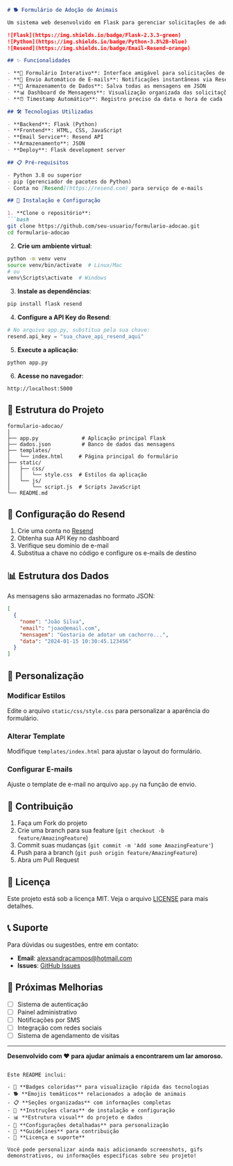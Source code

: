 ```markdown
# 🐕 Formulário de Adoção de Animais

Um sistema web desenvolvido em Flask para gerenciar solicitações de adoção de animais, com envio automático de e-mails e armazenamento de dados.

![Flask](https://img.shields.io/badge/Flask-2.3.3-green)
![Python](https://img.shields.io/badge/Python-3.8%2B-blue)
![Resend](https://img.shields.io/badge/Email-Resend-orange)

## ✨ Funcionalidades

- **📝 Formulário Interativo**: Interface amigável para solicitações de adoção
- **📧 Envio Automático de E-mails**: Notificações instantâneas via Resend
- **💾 Armazenamento de Dados**: Salva todas as mensagens em JSON
- **📊 Dashboard de Mensagens**: Visualização organizada das solicitações
- **⏰ Timestamp Automático**: Registro preciso da data e hora de cada solicitação

## 🛠️ Tecnologias Utilizadas

- **Backend**: Flask (Python)
- **Frontend**: HTML, CSS, JavaScript
- **Email Service**: Resend API
- **Armazenamento**: JSON
- **Deploy**: Flask development server

## 📋 Pré-requisitos

- Python 3.8 ou superior
- pip (gerenciador de pacotes do Python)
- Conta no [Resend](https://resend.com) para serviço de e-mails

## 🚀 Instalação e Configuração

1. **Clone o repositório**:
```bash
git clone https://github.com/seu-usuario/formulario-adocao.git
cd formulario-adocao
```

2. **Crie um ambiente virtual**:
```bash
python -m venv venv
source venv/bin/activate  # Linux/Mac
# ou
venv\Scripts\activate  # Windows
```

3. **Instale as dependências**:
```bash
pip install flask resend
```

4. **Configure a API Key do Resend**:
```python
# No arquivo app.py, substitua pela sua chave:
resend.api_key = "sua_chave_api_resend_aqui"
```

5. **Execute a aplicação**:
```bash
python app.py
```

6. **Acesse no navegador**:
```
http://localhost:5000
```

## 📁 Estrutura do Projeto

```
formulario-adocao/
│
├── app.py              # Aplicação principal Flask
├── dados.json          # Banco de dados das mensagens
├── templates/
│   └── index.html     # Página principal do formulário
├── static/
│   ├── css/
│   │   └── style.css  # Estilos da aplicação
│   └── js/
│       └── script.js  # Scripts JavaScript
└── README.md
```

## 🔧 Configuração do Resend

1. Crie uma conta no [Resend](https://resend.com)
2. Obtenha sua API Key no dashboard
3. Verifique seu domínio de e-mail
4. Substitua a chave no código e configure os e-mails de destino

## 📊 Estrutura dos Dados

As mensagens são armazenadas no formato JSON:
```json
[
  {
    "nome": "João Silva",
    "email": "joao@email.com",
    "mensagem": "Gostaria de adotar um cachorro...",
    "data": "2024-01-15 10:30:45.123456"
  }
]
```

## 🎨 Personalização

### Modificar Estilos
Edite o arquivo `static/css/style.css` para personalizar a aparência do formulário.

### Alterar Template
Modifique `templates/index.html` para ajustar o layout do formulário.

### Configurar E-mails
Ajuste o template de e-mail no arquivo `app.py` na função de envio.

## 🤝 Contribuição

1. Faça um Fork do projeto
2. Crie uma branch para sua feature (`git checkout -b feature/AmazingFeature`)
3. Commit suas mudanças (`git commit -m 'Add some AmazingFeature'`)
4. Push para a branch (`git push origin feature/AmazingFeature`)
5. Abra um Pull Request

## 📝 Licença

Este projeto está sob a licença MIT. Veja o arquivo [LICENSE](LICENSE) para mais detalhes.

## 📞 Suporte

Para dúvidas ou sugestões, entre em contato:

- **Email**: alexsandracampos@hotmail.com
- **Issues**: [GitHub Issues](https://github.com/seu-usuario/formulario-adocao/issues)

## 🚀 Próximas Melhorias

- [ ] Sistema de autenticação
- [ ] Painel administrativo
- [ ] Notificações por SMS
- [ ] Integração com redes sociais
- [ ] Sistema de agendamento de visitas

---

**Desenvolvido com ❤️ para ajudar animais a encontrarem um lar amoroso.**
```

Este README inclui:

- 🎨 **Badges coloridas** para visualização rápida das tecnologias
- 🐕 **Emojis temáticos** relacionados a adoção de animais
- 📋 **Seções organizadas** com informações completas
- 🚀 **Instruções claras** de instalação e configuração
- 📊 **Estrutura visual** do projeto e dados
- 🔧 **Configurações detalhadas** para personalização
- 🤝 **Guidelines** para contribuição
- 📝 **Licença e suporte**

Você pode personalizar ainda mais adicionando screenshots, gifs demonstrativos, ou informações específicas sobre seu projeto!
